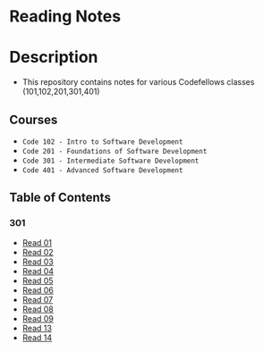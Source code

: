 # Reading Notes

# Description
- This repository contains notes for various Codefellows classes (101,102,201,301,401)

## Courses
-   `Code 102 - Intro to Software Development`
-   `Code 201 - Foundations of Software Development`
-   `Code 301 - Intermediate Software Development`
-   `Code 401 - Advanced Software Development`


## Table of Contents
### 301
- [Read 01](301/read-01.md)
- [Read 02](301/read-02.md)
- [Read 03](301/read-03.md)
- [Read 04](301/read-04.md)
- [Read 05](301/read-05.md)
- [Read 06](301/read-06.md)
- [Read 07](301/read-07.md)
- [Read 08](301/read-08.md)
- [Read 09](301/read-09.md)
- [Read 13](301/read-13.md)
- [Read 14](301/read-14.md)